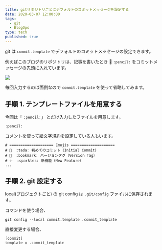 ```yaml
---
title: gitリポジトリごとにデフォルトのコミットメッセージを設定する
date: 2020-03-07 12:00:00
tags:
  - git
  - BlogOps
type: tech
published: true
---
```


git は `commit.template` でデフォルトのコミットメッセージの設定できます。

例えばこのブログのリポジトリは、記事を書いたとき 📝 `:pencil:` をコミットメッセージの先頭に入れています。

![](https://elzup-image-storage.s3.amazonaws.com/blog/Commits_%C2%B7_elzup_anozonbiyori.png)

毎回入力するのは面倒なので `commit.template` を使って省略してみます。

## 手順 1. テンプレートファイルを用意する

今回は「 `:pencil:`」 とだけ入力したファイルを用意します。

```.commit_template
:pencil:
```

コメントを使って絵文字規約を設定している人もいます。

```
# ==================== Emojis ====================
# 🎉  :tada: 初めてのコミット（Initial Commit）
# 🔖  :bookmark: バージョンタグ（Version Tag）
# ✨  :sparkles: 新機能（New Feature）
...
```

## 手順 2. git 設定する

local(プロジェクトごと) の git config は `.git/config` ファイルに保存されます。

コマンドを使う場合、

```
git config --local commit.template .commit_template
```

直接変更する場合、

```:title=.git/config
[commit]
template = .commit_template
```
